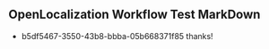 ## OpenLocalization Workflow Test MarkDown
* b5df5467-3550-43b8-bbba-05b668371f85 thanks!

<!--HONumber=Aug16_HO4-->


